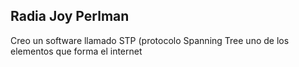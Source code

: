 ## Radia Joy Perlman
Creo un software llamado STP (protocolo Spanning Tree uno de los elementos que forma el internet 
